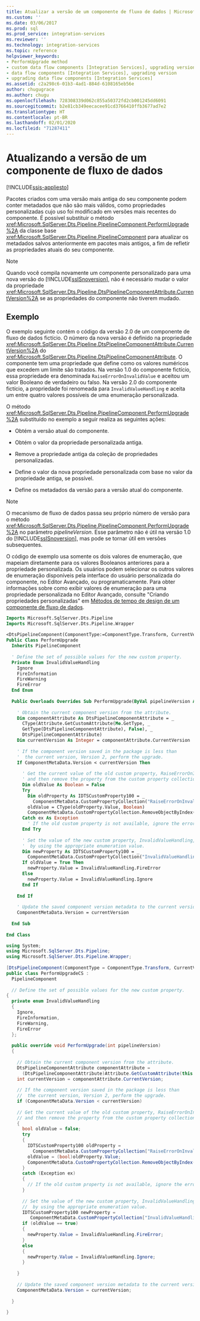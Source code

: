 ```yaml
---
title: Atualizar a versão de um componente de fluxo de dados | Microsoft Docs
ms.custom: ''
ms.date: 03/06/2017
ms.prod: sql
ms.prod_service: integration-services
ms.reviewer: ''
ms.technology: integration-services
ms.topic: reference
helpviewer_keywords:
- PerformUpgrade method
- custom data flow components [Integration Services], upgrading version
- data flow components [Integration Services], upgrading version
- upgrading data flow components [Integration Services]
ms.assetid: c2a298c6-01b3-4ad1-884d-6108165eb56e
author: chugugrace
ms.author: chugu
ms.openlocfilehash: 728308339d062c855a50372fd2cb001245dd6091
ms.sourcegitcommit: b2e81cb349eecacee91cd3766410ffb3677ad7e2
ms.translationtype: HT
ms.contentlocale: pt-BR
ms.lasthandoff: 02/01/2020
ms.locfileid: "71287411"
---
```

# <a name="upgrading-the-version-of-a-data-flow-component"></a>Atualizando a versão de um componente de fluxo de dados

[!INCLUDE[ssis-appliesto](../../../includes/ssis-appliesto-ssvrpluslinux-asdb-asdw-xxx.md)]


  Pacotes criados com uma versão mais antiga do seu componente podem conter metadados que não são mais válidos, como propriedades personalizadas cujo uso foi modificado em versões mais recentes do componente. É possível substituir o método <xref:Microsoft.SqlServer.Dts.Pipeline.PipelineComponent.PerformUpgrade%2A> da classe base <xref:Microsoft.SqlServer.Dts.Pipeline.PipelineComponent> para atualizar os metadados salvos anteriormente em pacotes mais antigos, a fim de refletir as propriedades atuais do seu componente.  
  
> [!NOTE]  
>  Quando você compila novamente um componente personalizado para uma nova versão do [!INCLUDE[ssISnoversion](../../../includes/ssisnoversion-md.md)], não é necessário mudar o valor da propriedade <xref:Microsoft.SqlServer.Dts.Pipeline.DtsPipelineComponentAttribute.CurrentVersion%2A> se as propriedades do componente não tiverem mudado.  
  
## <a name="example"></a>Exemplo  
 O exemplo seguinte contém o código da versão 2.0 de um componente de fluxo de dados fictício. O número da nova versão é definido na propriedade <xref:Microsoft.SqlServer.Dts.Pipeline.DtsPipelineComponentAttribute.CurrentVersion%2A> do <xref:Microsoft.SqlServer.Dts.Pipeline.DtsPipelineComponentAttribute>. O componente tem uma propriedade que define como os valores numéricos que excedem um limite são tratados. Na versão 1.0 do componente fictício, essa propriedade era denominada `RaiseErrorOnInvalidValue` e aceitou um valor Booleano de verdadeiro ou falso. Na versão 2.0 do componente fictício, a propriedade foi renomeada para `InvalidValueHandling` e aceita um entre quatro valores possíveis de uma enumeração personalizada.  
  
 O método <xref:Microsoft.SqlServer.Dts.Pipeline.PipelineComponent.PerformUpgrade%2A> substituído no exemplo a seguir realiza as seguintes ações:  
  
-   Obtém a versão atual do componente.  
  
-   Obtém o valor da propriedade personalizada antiga.  
  
-   Remove a propriedade antiga da coleção de propriedades personalizadas.  
  
-   Define o valor da nova propriedade personalizada com base no valor da propriedade antiga, se possível.  
  
-   Define os metadados da versão para a versão atual do componente.  
  
> [!NOTE]  
>  O mecanismo de fluxo de dados passa seu próprio número de versão para o método <xref:Microsoft.SqlServer.Dts.Pipeline.PipelineComponent.PerformUpgrade%2A> no parâmetro *pipelineVersion*. Esse parâmetro não é útil na versão 1.0 do [!INCLUDE[ssISnoversion](../../../includes/ssisnoversion-md.md)], mas pode se tornar útil em versões subsequentes.  
  
 O código de exemplo usa somente os dois valores de enumeração, que mapeiam diretamente para os valores Booleanos anteriores para a propriedade personalizada. Os usuários podem selecionar os outros valores de enumeração disponíveis pela interface do usuário personalizada do componente, no Editor Avançado, ou programaticamente. Para obter informações sobre como exibir valores de enumeração para uma propriedade personalizada no Editor Avançado, consulte "Criando propriedades personalizadas" em [Métodos de tempo de design de um componente de fluxo de dados](../../../integration-services/extending-packages-custom-objects/data-flow/design-time-methods-of-a-data-flow-component.md).  
  
```vb  
Imports Microsoft.SqlServer.Dts.Pipeline  
Imports Microsoft.SqlServer.Dts.Pipeline.Wrapper  
  
<DtsPipelineComponent(ComponentType:=ComponentType.Transform, CurrentVersion:=2)> _  
Public Class PerformUpgrade  
  Inherits PipelineComponent  
  
  ' Define the set of possible values for the new custom property.  
  Private Enum InvalidValueHandling  
    Ignore  
    FireInformation  
    FireWarning  
    FireError  
  End Enum  
  
  Public Overloads Overrides Sub PerformUpgrade(ByVal pipelineVersion As Integer)  
  
    ' Obtain the current component version from the attribute.  
    Dim componentAttribute As DtsPipelineComponentAttribute = _  
      CType(Attribute.GetCustomAttribute(Me.GetType, _  
      GetType(DtsPipelineComponentAttribute), False), _  
      DtsPipelineComponentAttribute)  
    Dim currentVersion As Integer = componentAttribute.CurrentVersion  
  
    ' If the component version saved in the package is less than  
    '  the current version, Version 2, perform the upgrade.  
    If ComponentMetaData.Version < currentVersion Then  
  
      ' Get the current value of the old custom property, RaiseErrorOnInvalidValue,   
      ' and then remove the property from the custom property collection.  
      Dim oldValue As Boolean = False  
      Try  
        Dim oldProperty As IDTSCustomProperty100 = _  
          ComponentMetaData.CustomPropertyCollection("RaiseErrorOnInvalidValue")  
        oldValue = CType(oldProperty.Value, Boolean)  
        ComponentMetaData.CustomPropertyCollection.RemoveObjectByIndex("RaiseErrorOnInvalidValue")  
      Catch ex As Exception  
        ' If the old custom property is not available, ignore the error.  
      End Try  
  
      ' Set the value of the new custom property, InvalidValueHandling,  
      '  by using the appropriate enumeration value.  
      Dim newProperty As IDTSCustomProperty100 = _  
        ComponentMetaData.CustomPropertyCollection("InvalidValueHandling")  
      If oldValue = True Then  
        newProperty.Value = InvalidValueHandling.FireError  
      Else  
        newProperty.Value = InvalidValueHandling.Ignore  
      End If  
  
    End If  
  
    ' Update the saved component version metadata to the current version.  
    ComponentMetaData.Version = currentVersion  
  
  End Sub  
  
End Class  
```  
  
```csharp  
using System;  
using Microsoft.SqlServer.Dts.Pipeline;  
using Microsoft.SqlServer.Dts.Pipeline.Wrapper;  
  
[DtsPipelineComponent(ComponentType = ComponentType.Transform, CurrentVersion = 2)]  
public class PerformUpgradeCS :  
  PipelineComponent  
  
  // Define the set of possible values for the new custom property.  
{  
  private enum InvalidValueHandling  
  {  
    Ignore,  
    FireInformation,  
    FireWarning,  
    FireError  
  };  
  
  public override void PerformUpgrade(int pipelineVersion)  
  {  
  
    // Obtain the current component version from the attribute.  
    DtsPipelineComponentAttribute componentAttribute =   
      (DtsPipelineComponentAttribute)Attribute.GetCustomAttribute(this.GetType(), typeof(DtsPipelineComponentAttribute), false);  
    int currentVersion = componentAttribute.CurrentVersion;  
  
    // If the component version saved in the package is less than  
    //  the current version, Version 2, perform the upgrade.  
    if (ComponentMetaData.Version < currentVersion)  
  
    // Get the current value of the old custom property, RaiseErrorOnInvalidValue,   
    // and then remove the property from the custom property collection.  
    {  
      bool oldValue = false;  
      try  
      {  
        IDTSCustomProperty100 oldProperty =   
          ComponentMetaData.CustomPropertyCollection["RaiseErrorOnInvalidValue"];  
        oldValue = (bool)oldProperty.Value;  
        ComponentMetaData.CustomPropertyCollection.RemoveObjectByIndex("RaiseErrorOnInvalidValue");  
      }  
      catch (Exception ex)  
      {  
        // If the old custom property is not available, ignore the error.  
      }  
  
      // Set the value of the new custom property, InvalidValueHandling,  
      //  by using the appropriate enumeration value.  
      IDTSCustomProperty100 newProperty =   
         ComponentMetaData.CustomPropertyCollection["InvalidValueHandling"];  
      if (oldValue == true)  
      {  
        newProperty.Value = InvalidValueHandling.FireError;  
      }  
      else  
      {  
        newProperty.Value = InvalidValueHandling.Ignore;  
      }  
  
    }  
  
    // Update the saved component version metadata to the current version.  
    ComponentMetaData.Version = currentVersion;  
  
  }  
  
}  
```
